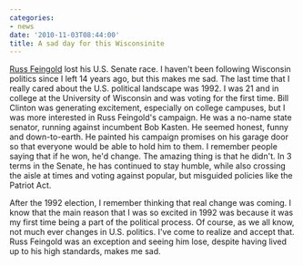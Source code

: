 ```yaml
---
categories:
- news
date: '2010-11-03T08:44:00'
title: A sad day for this Wisconsinite
---
```


 
[Russ Feingold](http://www.russfeingold.org/) lost his U.S. Senate
race. I haven't been following Wisconsin politics since I left 14
years ago, but this makes me sad. The last time that I really cared
about the U.S. political landscape was 1992. I was 21 and in college
at the University of Wisconsin and was voting for the first time. Bill
Clinton was generating excitement, especially on college campuses, but
I was more interested in Russ Feingold's campaign. He was a no-name
state senator, running against incumbent Bob Kasten. He seemed honest,
funny and down-to-earth. He painted his campaign promises on his
garage door so that everyone would be able to hold him to them. I
remember people saying that if he won, he'd change. The amazing thing
is that he didn't. In 3 terms in the Senate, he has continued to stay
humble, while also crossing the aisle at times and voting against
popular, but misguided policies like the Patriot Act.

After the 1992 election, I remember thinking that real change was
coming. I know that the main reason that I was so excited in 1992 was
because it was my first time being a part of the political process. Of
course, as we all know, not much ever changes in U.S. politics. I've
come to realize and accept that. Russ Feingold was an exception and
seeing him lose, despite having lived up to his high standards, makes
me sad.
